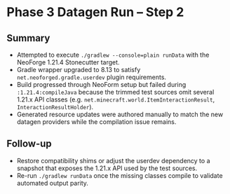 # Phase 3 Datagen Run – Step 2

## Summary
- Attempted to execute `./gradlew --console=plain runData` with the NeoForge 1.21.4 Stonecutter target.
- Gradle wrapper upgraded to 8.13 to satisfy `net.neoforged.gradle.userdev` plugin requirements.
- Build progressed through NeoForm setup but failed during `:1.21.4:compileJava` because the trimmed test sources omit
  several 1.21.x API classes (e.g. `net.minecraft.world.ItemInteractionResult`, `InteractionResultHolder`).
- Generated resource updates were authored manually to match the new datagen providers while the compilation issue remains.

## Follow-up
- Restore compatibility shims or adjust the userdev dependency to a snapshot that exposes the 1.21.x API used by the test sources.
- Re-run `./gradlew runData` once the missing classes compile to validate automated output parity.
